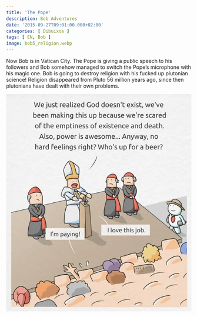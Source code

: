 ```yaml
---
title: 'The Pope'
description: Bob Adventures
date: '2015-09-27T09:01:00.000+02:00'
categories: [ Dibuixos ]
tags: [ EN, Bob ]
image: bob5_religion.webp
---
```


Now Bob is in Vatican City. The Pope is giving a public speech to his followers and Bob somehow managed to switch the Pope’s microphone with his magic one. Bob is going to destroy religion with his fucked up plutonian science! Religion disappeared from Pluto 56 million years ago, since then plutonians have dealt with their own problems.

![](bob5_religion.webp)
